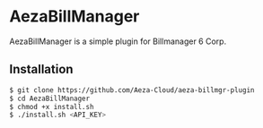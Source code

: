 # AezaBillManager

AezaBillManager is a simple plugin for Billmanager 6 Corp.

## Installation
```bash
$ git clone https://github.com/Aeza-Cloud/aeza-billmgr-plugin
$ cd AezaBillManager
$ chmod +x install.sh
$ ./install.sh <API_KEY>
```
